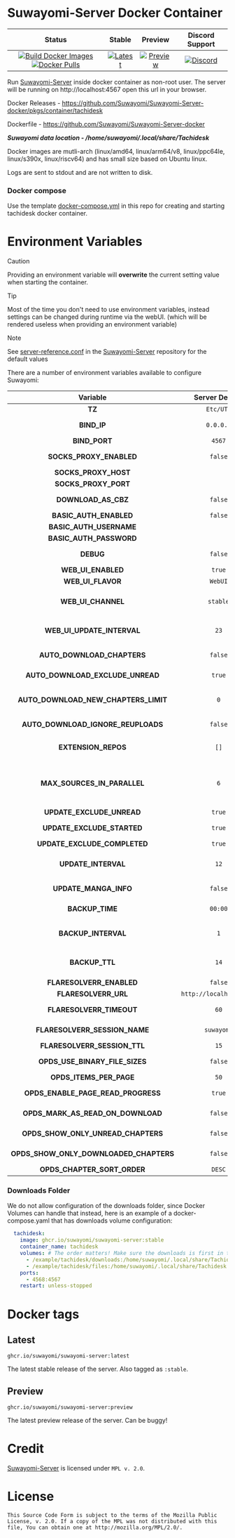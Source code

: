 # Suwayomi-Server Docker Container

|                                                                                                                                                                                                                                                   Status                                                                                                                                                                                                                                                    |                                                                                                                             Stable                                                                                                                              |                                                                                                                             Preview                                                                                                                              |                                                                      Discord Support                                                                       |
|:-----------------------------------------------------------------------------------------------------------------------------------------------------------------------------------------------------------------------------------------------------------------------------------------------------------------------------------------------------------------------------------------------------------------------------------------------------------------------------------------------------------:|:---------------------------------------------------------------------------------------------------------------------------------------------------------------------------------------------------------------------------------------------------------------:|:----------------------------------------------------------------------------------------------------------------------------------------------------------------------------------------------------------------------------------------------------------------:|:----------------------------------------------------------------------------------------------------------------------------------------------------------:|
| [![Build Docker Images](https://github.com/Suwayomi/Suwayomi-Server-docker/actions/workflows/build_container_images.yml/badge.svg)](https://github.com/Suwayomi/Suwayomi-Server-docker/actions/workflows/build_container_images.yml) [![Docker Pulls](https://img.shields.io/badge/dynamic/json?url=https://github.com/Suwayomi/Suwayomi-Server-docker/raw/main/scripts/tachidesk_version.json&label=docker_pulls&query=$.total_downloads&color=blue)](https://github.com/orgs/suwayomi/packages/container/package/tachidesk) | [![Latest](https://img.shields.io/badge/dynamic/json?url=https://github.com/Suwayomi/Suwayomi-Server-docker/raw/main/scripts/tachidesk_version.json&label=version&query=$.stable&color=blue)](https://github.com/orgs/suwayomi/packages/container/package/tachidesk/) | [![Preview](https://img.shields.io/badge/dynamic/json?url=https://github.com/Suwayomi/Suwayomi-Server-docker/raw/main/scripts/tachidesk_version.json&label=version&query=$.preview&color=blue)](https://github.com/orgs/suwayomi/packages/container/package/tachidesk) | [![Discord](https://img.shields.io/discord/801021177333940224.svg?label=discord&labelColor=7289da&color=2c2f33&style=flat)](https://discord.gg/DDZdqZWaHA) |

Run [Suwayomi-Server](https://github.com/Suwayomi/Suwayomi-Server) inside docker container as non-root user. The server will be running on http://localhost:4567 open this url in your browser.

Docker Releases - https://github.com/Suwayomi/Suwayomi-Server-docker/pkgs/container/tachidesk

Dockerfile - https://github.com/Suwayomi/Suwayomi-Server-docker

_**Suwayomi data location - /home/suwayomi/.local/share/Tachidesk**_

Docker images are mutli-arch (linux/amd64, linux/arm64/v8, linux/ppc64le, linux/s390x, linux/riscv64) and has small size based on Ubuntu linux.

Logs are sent to stdout and are not written to disk.

### Docker compose

Use the template [docker-compose.yml](./docker-compose.yml) in this repo for creating and starting tachidesk docker container.

# Environment Variables

> [!CAUTION]
> Providing an environment variable will <b>overwrite</b> the current setting value when starting the container.

> [!Tip]
> Most of the time you don't need to use environment variables, instead settings can be changed during runtime via the webUI. (which will be rendered useless when providing an environment variable)

> [!NOTE]
> See [server-reference.conf](https://github.com/Suwayomi/Suwayomi-Server/blob/master/server/src/main/resources/server-reference.conf) in the [Suwayomi-Server](https://github.com/Suwayomi/Suwayomi-Server) repository for the default values

There are a number of environment variables available to configure Suwayomi:

|               Variable               |     Server Default      |                                                                                              Description                                                                                              |
|:------------------------------------:|:-----------------------:|:-----------------------------------------------------------------------------------------------------------------------------------------------------------------------------------------------------:|
|                **TZ**                |        `Etc/UTC`        |                                                                              What time zone the container thinks it is.                                                                               |
|             **BIND_IP**              |        `0.0.0.0`        |                                                        The interface to listen on, inside the container. You almost never want to change this.                                                        |
|            **BIND_PORT**             |         `4567`          |                                                                                  Which port Suwayomi will listen on                                                                                   |
|       **SOCKS_PROXY_ENABLED**        |         `false`         |                                                                         Whether Suwayomi will connect through a SOCKS5 proxy                                                                          |
|         **SOCKS_PROXY_HOST**         |           ` `           |                                                                                   The TCP host of the SOCKS5 proxy                                                                                    |
|         **SOCKS_PROXY_PORT**         |           ` `           |                                                                                     The port of the SOCKS5 proxy                                                                                      |
|         **DOWNLOAD_AS_CBZ**          |         `false`         |                                                                     Whether Suwayomi should save the manga to disk in CBZ format                                                                      |
|        **BASIC_AUTH_ENABLED**        |         `false`         |                                                                         Whether Suwayomi requires HTTP Basic Auth to get in.                                                                          |
|       **BASIC_AUTH_USERNAME**        |           ` `           |                                                                                  The username to log in to Suwayomi.                                                                                  |
|       **BASIC_AUTH_PASSWORD**        |           ` `           |                                                                                  The password to log in to Suwayomi.                                                                                  |
|              **DEBUG**               |         `false`         |                                                               If extra logging is enabled. Useful for development and troubleshooting.                                                                |
|          **WEB_UI_ENABLED**          |         `true`          |                                                                                  If the server should serve a webUI                                                                                   |
|          **WEB_UI_FLAVOR**           |         `WebUI`         |                                                                                          "WebUI" or "Custom"                                                                                          |
|          **WEB_UI_CHANNEL**          |        `stable`         |                                        "bundled" (the version bundled with the server release), "stable" or "preview" - the webUI version that should be used                                         |
|      **WEB_UI_UPDATE_INTERVAL**      |          `23`           |                                          Time in hours - 0 to disable auto update - range: 1 <= n < 24 - how often the server should check for webUI updates                                          |
|      **AUTO_DOWNLOAD_CHAPTERS**      |         `false`         |                                                             If new chapters that have been retrieved should get automatically downloaded                                                              |
|   **AUTO_DOWNLOAD_EXCLUDE_UNREAD**   |         `true`          |                                                                  Ignore automatic chapter downloads of entries with unread chapters                                                                   |
| **AUTO_DOWNLOAD_NEW_CHAPTERS_LIMIT** |           `0`           |                           0 to disable - how many unread downloaded chapters should be available - if the limit is reached, new chapters won't be downloaded automatically                            |
|  **AUTO_DOWNLOAD_IGNORE_REUPLOADS**  |         `false`         |                                                           Decides if re-uploads should be ignored during auto download of new chapters chapters                                                                   |
|         **EXTENSION_REPOS**          |          `[]`           |                       Any additional extension repos to use, the format is `["https://github.com/MY_ACCOUNT/MY_REPO/tree/repo", "https://github.com/MY_ACCOUNT_2/MY_REPO_2/"]`                        |
|     **MAX_SOURCES_IN_PARALLEL**      |           `6`           | Range: 1 <= n <= 20 - Sets how many sources can do requests (updates, downloads) in parallel. Updates/Downloads are grouped by source and all mangas of a source are updated/downloaded synchronously |
|      **UPDATE_EXCLUDE_UNREAD**       |         `true`          |                                                                            If unread manga should be excluded from updates                                                                            |
|      **UPDATE_EXCLUDE_STARTED**      |         `true`          |                                                                  If manga that haven't been started should be excluded from updates                                                                   |
|     **UPDATE_EXCLUDE_COMPLETED**     |         `true`          |                                                                          If completed manga should be excluded from updates                                                                           |
|         **UPDATE_INTERVAL**          |          `12`           |                 Time in hours - 0 to disable it - (doesn't have to be full hours e.g. 12.5) - range: 6 <= n < ∞ - Interval in which the global update will be automatically triggered                 |
|        **UPDATE_MANGA_INFO**         |         `false`         |                                                                        If manga info should be updated along with the chapters                                                                        |
|           **BACKUP_TIME**            |         `00:00`         |                                                    Range: hour: 0-23, minute: 0-59 - Time of day at which the automated backup should be triggered                                                    |
|         **BACKUP_INTERVAL**          |           `1`           |                                         Time in days - 0 to disable it - range: 1 <= n < ∞ - Interval in which the server will automatically create a backup                                          |
|            **BACKUP_TTL**            |          `14`           |                                         Time in days - 0 to disable it - range: 1 <= n < ∞ - How long backup files will be kept before they will get deleted                                          |
|       **FLARESOLVERR_ENABLED**       |         `false`         |                                                                         Whether FlareSolverr is enabled and available to use                                                                          |
|         **FLARESOLVERR_URL**         | `http://localhost:8191` |                                                                                 The URL of the FlareSolverr instance                                                                                  |
|       **FLARESOLVERR_TIMEOUT**       |          `60`           |                                                              Time in seconds for FlareSolverr to timeout if the challenge is not solved                                                               |
|    **FLARESOLVERR_SESSION_NAME**     |       `suwayomi`        |                                                                   The name of the session that Suwayomi will use with FlareSolverr                                                                    |
|     **FLARESOLVERR_SESSION_TTL**     |          `15`           |                                                                             The time to live for the FlareSolverr session                                                                             |
|         **OPDS_USE_BINARY_FILE_SIZES**         | `false` |                                                                                 If the file sizes should be displayed in binary (KiB, MiB, GiB) or decimal (KB, MB, GB)                                                                                  |
|       **OPDS_ITEMS_PER_PAGE**       |         `50`         |                                                                         How many items to show on a page - 10 <= n < 5000                                                                          |
|         **OPDS_ENABLE_PAGE_READ_PROGRESS**         | `true` |                                                                                 Track and update your reading progress by page for each chapter during page streaming                                                                                  |
|       **OPDS_MARK_AS_READ_ON_DOWNLOAD**       |          `false`           |                                                              Automatically mark chapters as read when you download them                                                                    |
|     **OPDS_SHOW_ONLY_UNREAD_CHAPTERS**     |          `false`           |                                                                             Filter manga feed to display only chapters you haven't read                                                                             |
|     **OPDS_SHOW_ONLY_DOWNLOADED_CHAPTERS**     |          `false`           |                                                                             Filter manga feed to display only chapters you have downloaded                                                                             |
|     **OPDS_CHAPTER_SORT_ORDER**     |          `DESC`           |                                                                             "DESC" or "ASC"                                                                             |

### Downloads Folder
We do not allow configuration of the downloads folder, since Docker Volumes can handle that instead, here is an example of a docker-compose.yaml that has downloads volume configuration:
```yaml
  tachidesk:
    image: ghcr.io/suwayomi/suwayomi-server:stable
    container_name: tachidesk
    volumes: # The order matters! Make sure the downloads is first in the volume list or it will not work!
      - /example/tachidesk/downloads:/home/suwayomi/.local/share/Tachidesk/downloads
      - /example/tachidesk/files:/home/suwayomi/.local/share/Tachidesk
    ports:
      - 4568:4567
    restart: unless-stopped
```

# Docker tags

## Latest

`ghcr.io/suwayomi/suwayomi-server:latest` 

The latest stable release of the server. Also tagged as `:stable`.

## Preview

`ghcr.io/suwayomi/suwayomi-server:preview`

The latest preview release of the server. Can be buggy!

# Credit

[Suwayomi-Server](https://github.com/Suwayomi/Suwayomi-Server) is licensed under `MPL v. 2.0`.

# License

    This Source Code Form is subject to the terms of the Mozilla Public
    License, v. 2.0. If a copy of the MPL was not distributed with this
    file, You can obtain one at http://mozilla.org/MPL/2.0/.
